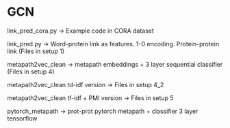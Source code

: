 # GCN

link_pred_cora.py -> Example code in CORA dataset

link_pred.py -> Word-protein link as features. 1-0 encoding. Protein-protein link (Files in setup 1) 

metapath2vec_clean -> metapath embeddings + 3 layer sequential classifier (Files in setup 4)

metapath2vec_clean td-idf version -> Files in setup 4_2

metapath2vec_clean tf-idf + PMI version -> Files in setup 5

pytorch_metapath -> prot-prot pytorch metapath + classifier 3 layer tensorflow
